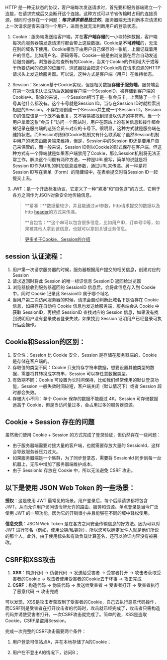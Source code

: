 HTTP 是一种无状态的协议，客户端每次发送请求时，首先要和服务器端建立一个连接，在请求完成后又会断开这个连接。这种方式可以节省传输时占用的连接资源，但同时也存在一个问题：***每次请求都是独立的***，服务器端无法判断本次请求和上一次请求是否来自同一个用户，进而也就无法判断用户的登录状态。

1. Cookie：服务端发送给客户端，并在**客户端存储**的一小块特殊数据，客户端每次向服务器端发送请求时都会带上这些数据。Cookie是**不可跨域**的，无法在别的域名下使用。Cookie相当于由用户自己保存的一张纸，上面记载着用户的信息。比如用户名、密码等等。Cookie一般是由浏览器在后台自动发送给服务器的。浏览器会检查所有的Cookie，当某个Cookie的作用域大于或等于所要访问的资源的位置时，浏览器就会把这个Cookie附在请求资源的HTTP请求头上发送给服务器。可以说，这种方式是客户端（用户）在维持状态。 

2. Session：Session基于Cookie实现，但是相关数据**存储于服务端**，服务端会在第一次请求认证成功后返回给客户端一个SessionID，被存储到客户端的Cookie中。形象的来说，一个Session相当于是一张会员卡，上面除了一个卡号其他什么都没有。这个卡号就是Session ID。当存在Session ID时就检索出相应的Session。不存在则创建一个Session并生成一个Session ID。Session ID的值应该是一个既不会重复，又不容易被找到规律以仿造的字符串。当一个用户拿着这张“会员卡”访问一个网站时，用户在网站上的有关信息和操作都会被记录在服务端的这张会员卡对应的卡号下。很明显，这种方式就是服务端在维持状态。而Session机制和Cookie机制又有什么联系呢？虽然Session机制中用户的状态由服务端来维持，但是，Session中的Session ID还是要用户自己来保管的，而一般来说，Session ID则以Cookie的形式保存在客户端。但这种方式有一个弊端就是如果客户端禁用了Cookie，那么Session机制将无法正常工作。解决这个问题有两种方法，一种是URL重写，简单的说就是将Session ID作为URL的附加信息或参数，通过URL来传递。另一种是将Session ID写在表单（Form）的隐藏域中，在表单提交时将Session ID一起提交上去。

3. JWT：是一个开放标准协议，它定义了一种“紧凑”和“自包含”的方式，它用于各方之间作为JSON对象安全地传输信息。

   > **紧凑：**数据量较少，并且能通过url参数，http请求提交的数据以及http [header](https://so.csdn.net/so/search?q=header&spm=1001.2101.3001.7020)的方式来传递。
   >
   > **自包含：**这个串可以包含很多信息，比如用户ID，订单号ID等，如果被其他人拿到该信息，也就可以拿到关键业务信息。

   > [更多关于Cookie，Session的介绍](https://mp.weixin.qq.com/s/aID_N9bgq91EM26qVSVBXw)

## session 认证流程：

1. 用户第一次请求服务器的时候，服务器根据用户提交的相关信息，创建对应的 Session
2. 请求返回时将此 Session 的唯一标识信息 SessionID 返回给浏览器
3. 浏览器接收到服务器返回的 SessionID 信息后，会将此信息存入到 Cookie 中，同时 Cookie 记录此 SessionID 属于哪个域名
4. 当用户第二次访问服务器的时候，请求会自动判断此域名下是否存在 Cookie 信息，如果存在自动将 Cookie 信息也发送给服务端，服务端会从 Cookie 中获取 SessionID，再根据 SessionID 查找对应的 Session 信息，如果没有找到说明用户没有登录或者登录失效，如果找到 Session 证明用户已经登录可执行后面操作。

## Cookie和Session的区别：

1. 安全性：Session 比 Cookie 安全，Session 是存储在服务器端的，Cookie 是存储在客户端的。
2. 存取值的类型不同：Cookie 只支持存字符串数据，想要设置其他类型的数据，需要将其转换成字符串，Session 可以存任意数据类型。
3. 有效期不同：Cookie 可设置为长时间保持，比如我们经常使用的默认登录功能，Session 一般失效时间较短，客户端关闭（默认情况下）或者 Session 超时都会失效。
4. 存储大小不同：单个 Cookie 保存的数据不能超过 4K，Session 可存储数据远高于 Cookie，但是当访问量过多，会占用过多的服务器资源。

## Cookie + Session 存在的问题

虽然我们使用 Cookie + Session 的方式完成了登录验证，但仍然存在一些问题：

- 由于服务器端需要对接大量的客户端，也就需要存放大量的 SessionId，这样会导致服务器压力过大。
- 如果服务器端是一个集群，为了同步登录态，需要将 SessionId 同步到每一台机器上，无形中增加了服务器端维护成本。
- 由于 SessionId 存放在 Cookie 中，所以无法避免 CSRF 攻击。

## 以下是使用 JSON Web Token 的一些场景：

**授权**：这是使用 JWT 最常见的场景。用户登录后，每个后续请求都将包含 JWT，从而允许用户访问该令牌允许的路由、服务和资源。单点登录是当今广泛使用 JWT 的一项功能，因为它的开销很小并且能够在不同的域中轻松使用。

**信息交换**：JSON Web Token 是在各方之间安全传输信息的好方法。因为可以对 JWT 进行签名（例如，使用公钥/私钥对），所以您可以确定发件人就是他们所说的那个人。此外，由于使用标头和有效负载计算签名，还可以验证内容没有被篡改。

## CSRF和XSS攻击

1. **XSS**：构造代码 → 伪装代码 → 发送给受害者 → 受害者打开 → 攻击者获取受害者的Cookie → 攻击者使用受害者的Cookie去干坏事 → 攻击完成
2. **CSRF**：构造代码 → 伪装代码 → 发送给受害者 → 受害者打开 → 受害者执行了恶意代码 → 攻击完成 

可以发现，XSS是攻击者获取到了受害者的Cookie，自己去执行恶意代码操作，而CSRF则是受害者在打开攻击者的代码时，攻击就已经完成了，攻击者只需构造代码并诱使受害者打开，一次CSRF攻击就完成了。简单的说，XSS是盗取Cookie，CSRF是盗用Session。 

完成一次完整的CSRF攻击需要两个条件：

1. 用户登录可信站点A，并在本地存储了A的Cookie；

2. 用户在不登出A的情况下，访问B；